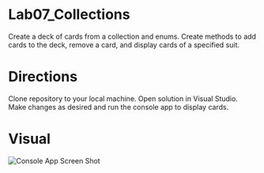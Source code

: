 # Lab07_Collections

Create a deck of cards from a collection and enums. Create methods to add cards to the deck, remove a card, and display cards of a specified suit.

# Directions
Clone repository to your local machine. Open solution in Visual Studio. Make changes as desired and run the console app to display cards.

# Visual
![Console App Screen Shot]("https://user-images.githubusercontent.com/17580143/47131387-44038500-d253-11e8-977d-922116c3ad99.png")
